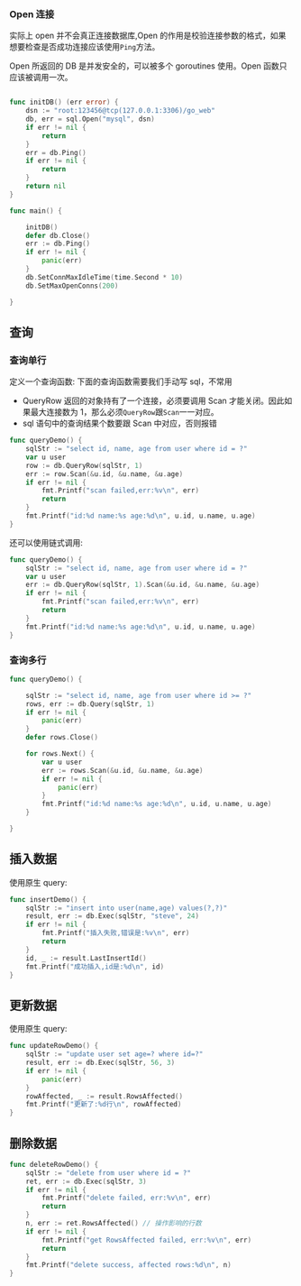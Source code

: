 ### Open 连接

实际上 open 并不会真正连接数据库,Open 的作用是校验连接参数的格式，如果想要检查是否成功连接应该使用`Ping`方法。

Open 所返回的 DB 是并发安全的，可以被多个 goroutines 使用。Open 函数只应该被调用一次。

```go

func initDB() (err error) {
	dsn := "root:123456@tcp(127.0.0.1:3306)/go_web"
	db, err = sql.Open("mysql", dsn)
	if err != nil {
		return
	}
	err = db.Ping()
	if err != nil {
		return
	}
	return nil
}

func main() {

	initDB()
	defer db.Close()
	err := db.Ping()
	if err != nil {
		panic(err)
	}
	db.SetConnMaxIdleTime(time.Second * 10)
	db.SetMaxOpenConns(200)

}

```

## 查询

### 查询单行

定义一个查询函数:
下面的查询函数需要我们手动写 sql，不常用

- QueryRow 返回的对象持有了一个连接，必须要调用 Scan 才能关闭。因此如果最大连接数为 1，那么必须`QueryRow`跟`Scan`一一对应。
- sql 语句中的查询结果个数要跟 Scan 中对应，否则报错

```go
func queryDemo() {
	sqlStr := "select id, name, age from user where id = ?"
	var u user
	row := db.QueryRow(sqlStr, 1)
	err := row.Scan(&u.id, &u.name, &u.age)
	if err != nil {
		fmt.Printf("scan failed,err:%v\n", err)
		return
	}
	fmt.Printf("id:%d name:%s age:%d\n", u.id, u.name, u.age)
}
```

还可以使用链式调用:

```go
func queryDemo() {
	sqlStr := "select id, name, age from user where id = ?"
	var u user
	err := db.QueryRow(sqlStr, 1).Scan(&u.id, &u.name, &u.age)
	if err != nil {
		fmt.Printf("scan failed,err:%v\n", err)
		return
	}
	fmt.Printf("id:%d name:%s age:%d\n", u.id, u.name, u.age)
}

```

### 查询多行

```go
func queryDemo() {

	sqlStr := "select id, name, age from user where id >= ?"
	rows, err := db.Query(sqlStr, 1)
	if err != nil {
		panic(err)
	}
	defer rows.Close()

	for rows.Next() {
		var u user
		err := rows.Scan(&u.id, &u.name, &u.age)
		if err != nil {
			panic(err)
		}
		fmt.Printf("id:%d name:%s age:%d\n", u.id, u.name, u.age)
	}

}
```

## 插入数据

使用原生 query:

```go
func insertDemo() {
	sqlStr := "insert into user(name,age) values(?,?)"
	result, err := db.Exec(sqlStr, "steve", 24)
	if err != nil {
		fmt.Printf("插入失败,错误是:%v\n", err)
		return
	}
	id, _ := result.LastInsertId()
	fmt.Printf("成功插入,id是:%d\n", id)
}

```

## 更新数据

使用原生 query:

```go
func updateRowDemo() {
	sqlStr := "update user set age=? where id=?"
	result, err := db.Exec(sqlStr, 56, 3)
	if err != nil {
		panic(err)
	}
	rowAffected, _ := result.RowsAffected()
	fmt.Printf("更新了:%d行\n", rowAffected)
}
```

## 删除数据

```go
func deleteRowDemo() {
	sqlStr := "delete from user where id = ?"
	ret, err := db.Exec(sqlStr, 3)
	if err != nil {
		fmt.Printf("delete failed, err:%v\n", err)
		return
	}
	n, err := ret.RowsAffected() // 操作影响的行数
	if err != nil {
		fmt.Printf("get RowsAffected failed, err:%v\n", err)
		return
	}
	fmt.Printf("delete success, affected rows:%d\n", n)
}

```
